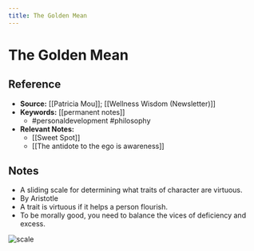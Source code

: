```yaml
---
title: The Golden Mean
---
```

# The Golden Mean

## Reference
- **Source:** [[Patricia Mou]]; [[Wellness Wisdom (Newsletter)]]
- **Keywords:** [[permanent notes]]
	- #personaldevelopment #philosophy 
- **Relevant Notes:**
	- [[Sweet Spot]]
	- [[The antidote to the ego is awareness]]
## Notes
- A sliding scale for determining what traits of character are virtuous. 
- By Aristotle
- A trait is virtuous if it helps a person flourish.
- To be morally good, you need to balance the vices of deficiency and excess.

![scale](https://ci3.googleusercontent.com/proxy/Hn_9p2Dm5LpsR4SN38m6bvVbfDShoQZv9nBZm5_nePif1EPhaLWHD4ydeSAEQ7dyO5gvYhdSG9eqYzJHYqfKDY_0s_r0Gq3zA2vJ-O9L2O1uz_mBZcwA1Sdc23yjI2Y_QHQANqHoBM0u0QgRQspzF9EQmtVI0mMCpiO-xIe-OvRKYg__kzjQEEQR15vy7v33pM7iwT30WKRLqctW8SWWUDUzlTWZ-QuAe2BtFegEOhGrnUDLfIYhtKv-IZBlgE7tk1Se_dZq7ddeZRQIBSyLv15ptMlZY3IhLcdGZVHzZV8LBV5YcEWk9srVHA2ojVK4dwHD84SM-qNYIzRrBCP9TH4RYQ=s0-d-e1-ft#https://cdn.substack.com/image/fetch/w_1448,c_limit,f_auto,q_auto:good,fl_progressive:steep/https%3A%2F%2Fbucketeer-e05bbc84-baa3-437e-9518-adb32be77984.s3.amazonaws.com%2Fpublic%2Fimages%2F438e2822-fc7a-490b-93b0-4f18d5f34219_1372x956.png)